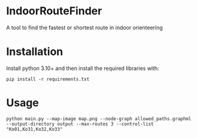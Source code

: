# IndoorRouteFinder
A tool to find the fastest or shortest route in indoor orienteering

# Installation
Install python 3.10+ and then install the required libraries with:

`pip install -r requirements.txt`

# Usage
`python main.py --map-image map.png --node-graph allowed_paths.graphml --output-directory output --max-routes 3 --control-list "Ko01,Ko31,Ko32,Ko33"`
